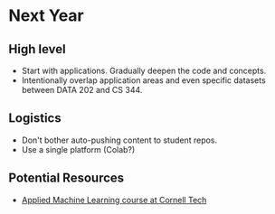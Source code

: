 # Next Year

## High level

* Start with applications. Gradually deepen the code and concepts.
* Intentionally overlap application areas and even specific datasets between DATA 202 and CS 344.


## Logistics

* Don't bother auto-pushing content to student repos.
* Use a single platform (Colab?)

## Potential Resources

* [Applied Machine Learning course at Cornell Tech](https://www.youtube.com/playlist?list=PL2UML_KCiC0UlY7iCQDSiGDMovaupqc83)


